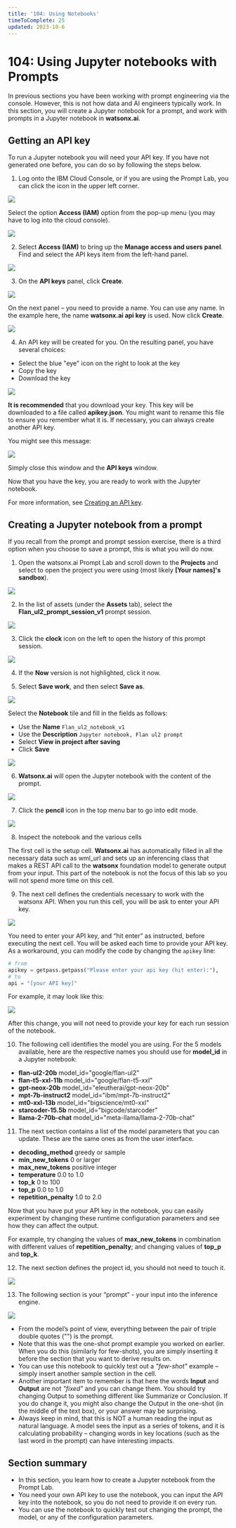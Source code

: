 ```yaml
---
title: '104: Using Notebooks'
timeToComplete: 25
updated: 2023-10-6
---
```


# 104: Using Jupyter notebooks with Prompts

In previous sections you have been working with prompt engineering via the console. However, this is not how data and AI engineers typically work. In this section, you will create a Jupyter notebook for a prompt, and work with prompts in a Jupyter notebook in **watsonx.ai**.

## Getting an API key

To run a Jupyter notebook you will need your API key. If you have not generated one before, you can do so by following the steps below.

1. Log onto the IBM Cloud Console, or if you are using the Prompt Lab, you can click the icon in the upper left corner.

![](./images/200/image123.png)

Select the option **Access (IAM)** option from the pop-up menu (you may have to log into the cloud console).

![](./images/200/image124.png)

2. Select **Access (IAM)** to bring up the **Manage access and users panel**. Find and select the API keys item from the left-hand panel.

![](./images/200/image125.png)

3. On the **API keys** panel, click **Create**.

![](./images/200/image126.png)

On the next panel – you need to provide a name. You can use any name. In the example here, the name **watsonx.ai api key** is used. Now click **Create**.

![](./images/200/image127.png)

4. An API key will be created for you. On the resulting panel, you have several choices:

- Select the blue "eye" icon on the right to look at the key
- Copy the key
- Download the key

![](./images/200/image128.png)

**It is recommended** that you download your key. This key will be downloaded to a file called **apikey.json**. You might want to rename this file to ensure you remember what it is. If necessary, you can always create another API key.

You might see this message:

![](./images/200/image129.png)

Simply close this window and the **API keys** window.

Now that you have the key, you are ready to work with the Jupyter notebook.

For more information, see [Creating an API key](https://cloud.ibm.com/docs/account?topic=account-userapikey&interface=ui#create_user_key).

## Creating a Jupyter notebook from a prompt

If you recall from the prompt and prompt session exercise, there is a third option when you choose to save a prompt, this is what you will do now.

1. Open the watsonx.ai Prompt Lab and scroll down to the **Projects** and select to open the project you were using (most likely **[Your names]'s sandbox**).

![](./images/200/image130.png)

2. In the list of assets (under the **Assets** tab), select the **Flan_ul2_prompt_session_v1** prompt session.

![](./images/200/image131.png)

3. Click the **clock** icon on the left to open the history of this prompt session.

![](./images/200/image132.png)

4. If the **Now** version is not highlighted, click it now.

5. Select **Save work**, and then select **Save as**.

![](./images/200/image133.png)

Select the **Notebook** tile and fill in the fields as follows:

- Use the **Name** `Flan_ul2_notebook_v1`
- Use the **Description** `Jupyter notebook, Flan ul2 prompt`
- Select **View in project after saving**
- Click **Save**

![](./images/200/image134.png)

6. **Watsonx.ai** will open the Jupyter notebook with the content of the prompt.

![](./images/200/image135.png)

7. Click the **pencil** icon in the top menu bar to go into edit mode.

![](./images/200/image137.png)

<Warning text='You can now work with the Jupyter notebook' />

8. Inspect the notebook and the various cells

The first cell is the setup cell. **Watsonx.ai** has automatically filled in all the necessary data such as wml_url and sets up an inferencing class that makes a REST API call to the **watsonx** foundation model to generate output from your input. This part of the notebook is not the focus of this lab so you will not spend more time on this cell.

9. The next cell defines the credentials necessary to work with the watsonx API. When you run this cell, you will be ask to enter your API key.

![](./images/200/image138.png)

You need to enter your API key, and “hit enter” as instructed, before executing the next cell. You will be asked each time to provide your API key. As a workaround, you can modify the code by changing the `apikey` line:

```py
# from
apikey = getpass.getpass("Please enter your api key (hit enter):"),
# to
api = "[your API key]"
```

For example, it may look like this:

![](./images/200/image139.png)

After this change, you will not need to provide your key for each run session of the notebook.

10. The following cell identifies the model you are using. For the 5 models available, here are the respective names you should use for **model_id** in a Jupyter notebook:

- **flan-ul2-20b** model_id="google/flan-ul2"
- **flan-t5-xxl-11b** model_id="google/flan-t5-xxl"
- **gpt-neox-20b** model_id="eleutherai/gpt-neox-20b"
- **mpt-7b-instruct2** model_id="ibm/mpt-7b-instruct2"
- **mt0-xxl-13b** model_id="bigscience/mt0-xxl"
- **starcoder-15.5b** model_id="bigcode/starcoder"
- **llama-2-70b-chat** model_id="meta-llama/llama-2-70b-chat"

11. The next section contains a list of the model parameters that you can update. These are the same ones as from the user interface.

- **decoding_method** greedy or sample
- **min_new_tokens** 0 or larger
- **max_new_tokens** positive integer
- **temperature** 0.0 to 1.0
- **top_k** 0 to 100
- **top_p** 0.0 to 1.0
- **repetition_penalty** 1.0 to 2.0

Now that you have put your API key in the notebook, you can easily experiment by changing these runtime configuration parameters and see how they can affect the output.

For example, try changing the values of **max_new_tokens** in combination with different values of **repetition_penalty**; and changing values of **top_p** and **top_k**.

12. The next section defines the project id, you should not need to touch it.

![](./images/200/image140.png)

13. The following section is your “prompt” - your input into the inference engine.

![](./images/200/image141.png)

- From the model’s point of view, everything between the pair of triple double quotes ("") is the prompt.
- Note that this was the one-shot prompt example you worked on earlier. When you do this (similarly for few-shots), you are simply inserting it before the section that you want to derive results on.
- You can use this notebook to quickly test out a _"few-shot"_ example – simply insert another sample section in the cell.
- Another important item to remember is that here the words **Input** and **Output** are not _"fixed"_ and you can change them. You should try changing Output to something different like Summarize or Conclusion. If you do change it, you might also change the Output in the one-shot (in the middle of the text box), or your answer may be surprising.
- Always keep in mind, that this is NOT a human reading the input as natural language. A model sees the input as a series of tokens, and it is calculating probability – changing words in key locations (such as the last word in the prompt) can have interesting impacts.

## Section summary

- In this section, you learn how to create a Jupyter notebook from the Prompt Lab.
- You need your own API key to use the notebook, you can input the API key into the notebook, so you do not need to provide it on every run.
- You can use the notebook to quickly test out changing the prompt, the model, or any of the configuration parameters.
